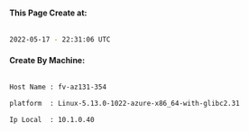 
   
#### This Page Create at:

```bash

2022-05-17 - 22:31:06 UTC

```

#### Create By Machine:

```bash

Host Name : fv-az131-354

platform  : Linux-5.13.0-1022-azure-x86_64-with-glibc2.31

Ip Local  : 10.1.0.40

```

